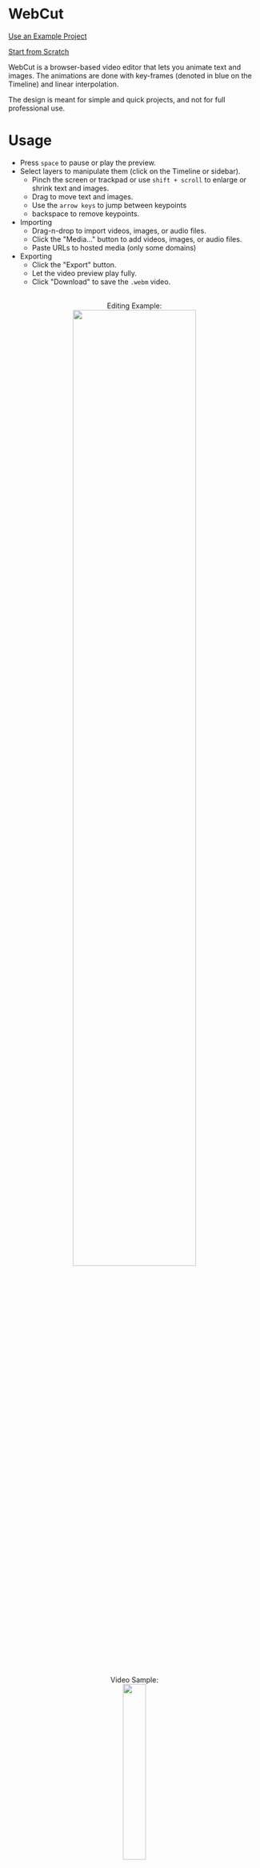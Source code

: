 # WebCut

[Use an Example Project](https://webcut.pages.dev/#https%3A%2F%2Fjott.live%2Fraw%2Ftutorial.json)

[Start from Scratch](https://webcut.pages.dev/)

WebCut is a browser-based video editor that lets you animate text and images. The animations are done with key-frames (denoted in blue on the Timeline) and linear interpolation.

The design is meant for simple and quick projects, and not for full professional use.

# Usage

- Press `space` to pause or play the preview.
- Select layers to manipulate them (click on the Timeline or sidebar).
  - Pinch the screen or trackpad or use `shift + scroll` to enlarge or shrink text and images.
  - Drag to move text and images.
  - Use the `arrow keys` to jump between keypoints
  - backspace to remove keypoints.
- Importing
  - Drag-n-drop to import videos, images, or audio files.
  - Click the "Media..." button to add videos, images, or audio files.
  - Paste URLs to hosted media (only some domains)
- Exporting
  - Click the "Export" button.
  - Let the video preview play fully.
  - Click "Download" to save the `.webm` video.
  
<p align="center">
  <br>Editing Example:<br>
<img src="https://github.com/bwasti/mebm/blob/main/README_assets/usage.gif?raw=true" width="70%">
  <br>Video Sample:<br>
<img src="https://github.com/bwasti/mebm/blob/main/README_assets/result.gif?raw=true" width="30%">
</p>

# Credits
## Original Code

This project couldn't have been done without the excellent work of Bram Wasti and their projects 'mebm' and 'jott'.

To get the source code for Bram Wasti's 'mebm', visit [the Github repository](https://github.com/bwasti/mebm/).

## Images and Videos

The images, videos, and GIFs used in the example project and this README.md file are provided by Bram Wasti and their original project.

## Desing and UI

WebCut's UI is based off of Google's Material Design system, which can be found [here](https://m3.material.io/).

## Fonts

Courier Scriptwriter (under the name 'ScriptWriter') was designed by in-house workers at Jupiter Group.

Arial (under the name 'sans-serif') is a trademark of Monotype Imaging, Inc. All rights reserved.

Liberation Sans (under the name 'sans-serif') is a free and open source font, which can be found at [this Github repository](https://github.com/liberationfonts/liberation-fonts).

### Other Fonts

The 'sans-serif' font is different for every device, platform, and operating system. Arial and Liberation Sans are the most common fonts loaded under this default name. Any other fonts loaded under tha name 'sans-serif' are copyright to their respective owners.
